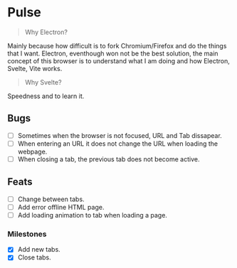 # Pulse

> Why Electron?

Mainly because how difficult is to fork Chromium/Firefox and do the things that I want. Electron, eventhough won not be the best solution, the main concept of this browser is to understand what I am doing and how Electron, Svelte, Vite works.

> Why Svelte?

Speedness and to learn it.

## Bugs

- [ ] Sometimes when the browser is not focused, URL and Tab dissapear.
- [ ] When entering an URL it does not change the URL when loading the webpage.
- [ ] When closing a tab, the previous tab does not become active.

## Feats

- [ ] Change between tabs.
- [ ] Add error offline HTML page.
- [ ] Add loading animation to tab when loading a page.

### Milestones

- [x] Add new tabs.
- [x] Close tabs.
